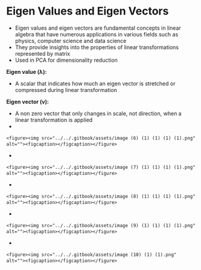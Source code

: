 # Eigen Values and Eigen Vectors

* Eigen values and eigen vectors are fundamental concepts in linear algebra that have numerous applications in various fields such as physics, computer science and data science
* They provide insights into the properties of linear transformations represented by matrix
* Used in PCA for dimensionality reduction

**Eigen value (λ):**

* A scalar that indicates how much an eigen vector is stretched or compressed during linear transformation

**Eigen vector (v):**

* A non zero vector that only changes in scale, not direction, when a linear transformation is applied
*

    <figure><img src="../../.gitbook/assets/image (6) (1) (1) (1) (1).png" alt=""><figcaption></figcaption></figure>
*

    <figure><img src="../../.gitbook/assets/image (7) (1) (1) (1) (1).png" alt=""><figcaption></figcaption></figure>
*

    <figure><img src="../../.gitbook/assets/image (8) (1) (1) (1) (1).png" alt=""><figcaption></figcaption></figure>
*

    <figure><img src="../../.gitbook/assets/image (9) (1) (1) (1) (1).png" alt=""><figcaption></figcaption></figure>
*

    <figure><img src="../../.gitbook/assets/image (10) (1) (1).png" alt=""><figcaption></figcaption></figure>
